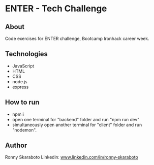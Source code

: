 # ENTER - Tech Challenge

## About
Code exercises for ENTER challenge, Bootcamp Ironhack career week.

## Technologies 
- JavaScript
- HTML
- CSS
- node.js
- express

## How to run
- npm i 
- open one terminal for "backend" folder and run "npm run dev"
- simultaneously open another terminal for "client" folder and run "nodemon". 

## Author
Ronny Skaraboto 
Linkedin: www.linkedin.com/in/ronny-skaraboto
